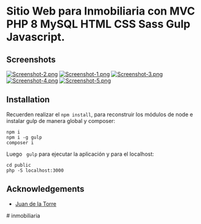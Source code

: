 
# Sitio Web para Inmobiliaria con MVC PHP 8 MySQL HTML CSS Sass Gulp Javascript.








## Screenshots

[![Screenshot-2.png](https://i.postimg.cc/FFLyqdVr/Screenshot-2.png)](https://postimg.cc/F1hkkK68)
[![Screenshot-1.png](https://i.postimg.cc/6qnCGgp2/Screenshot-1.png)](https://postimg.cc/dZQhbWdw)
[![Screenshot-3.png](https://i.postimg.cc/3RPgNYYQ/Screenshot-3.png)](https://postimg.cc/jw4WkVDM)
[![Screenshot-4.png](https://i.postimg.cc/xdpGrLZC/Screenshot-4.png)](https://postimg.cc/jWNnPnt0)
[![Screenshot-5.png](https://i.postimg.cc/nLhKw30g/Screenshot-5.png)](https://postimg.cc/BjR1jBWB)
## Installation

Recuerden realizar el ```npm install```, para reconstruir los módulos de node e instalar gulp de manera global y composer:
```bas
npm i
npm i -g gulp
composer i
```

Luego ``` gulp``` para ejecutar la aplicación y para el localhost: 
``` 
cd public
php -S localhost:3000 
```
## Acknowledgements

 - [Juan de la Torre](https://codigoconjuan.com/)


#   i n m o b i l i a r i a  
 
